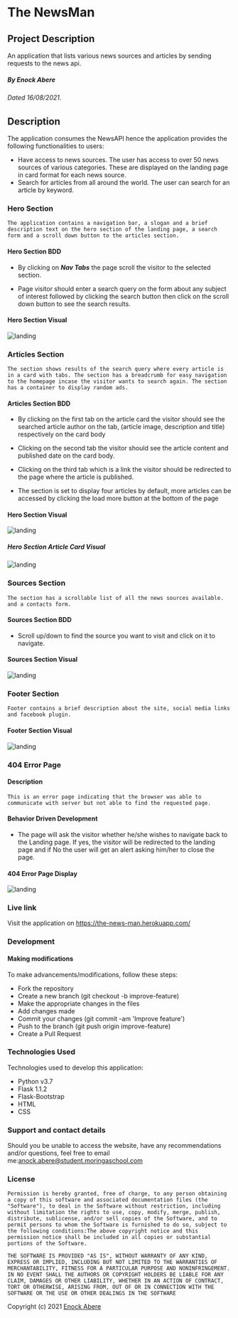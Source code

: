 # The NewsMan
## Project Description
An application that lists various news sources and articles by sending requests to the news api. 
##### By Enock Abere 

###### Dated 16/08/2021.
## Description
The application consumes the NewsAPI hence the application provides the following functionalities to users:

- Have access to news sources. The user has access to over 50 news sources of various categories. These are displayed on the landing page in card format for each news source.
- Search for articles from all around the world. The user can search for an article by keyword.
### Hero Section
    The application contains a navigation bar, a slogan and a brief description text on the hero section of the landing page, a search form and a scroll down button to the articles section.
#### Hero Section BDD
* By clicking on ***Nav Tabs*** the page scroll the visitor to the selected section.

* Page visitor should enter a search query on the form about any subject of interest followed by clicking the search button then click on the scroll down button to see the search results.
#### Hero Section Visual
![landing](app/static/images/readme/1.png)
### Articles Section
    The section shows results of the search query where every article is in a card with tabs. The section has a breadcrumb for easy navigation to the homepage incase the visitor wants to search again. The section has a container to display random ads.
#### Articles Section BDD
* By clicking on the first tab on the article card the visitor should see the searched article author on the tab, (article image, description and title) respectively on the card body

* Clicking on the second tab the visitor should see the article content and published date on the card body.

* Clicking on the third tab which is a link the visitor should be redirected to the page where the article is published.
* The section is set to display four articles by default, more articles can be accessed by clicking the load more button at the bottom of the page
#### Hero Section Visual
![landing](app/static/images/readme/2.png)
##### Hero Section Article Card Visual
![landing](app/static/images/readme/3.png)
### Sources Section
    The section has a scrollable list of all the news sources available. and a contacts form.
#### Sources Section BDD
* Scroll up/down to find the source you want to visit and click on it to navigate.
#### Sources Section Visual
![landing](app/static/images/readme/4.png)
### Footer Section
    Footer contains a brief description about the site, social media links and facebook plugin.
#### Footer Section Visual
![landing](app/static/images/readme/6.png)
### 404 Error Page

#### Description
    This is an error page indicating that the browser was able to communicate with server but not able to find the requested page.

#### Behavior Driven Development
* The page will ask the visitor whether he/she wishes to navigate back to the Landing page. If yes, the visitor will be redirected to the landing page and if No the user will get an alert asking him/her to close the page.

#### 404 Error Page Display

![landing](app/static/images/readme/5.png)
### Live link
Visit the application on https://the-news-man.herokuapp.com/
### Development
#### Making modifications
To make advancements/modifications, follow these steps:
- Fork the repository
- Create a new branch (git checkout -b improve-feature)
- Make the appropriate changes in the files
- Add changes made
- Commit your changes (git commit -am 'Improve feature')
- Push to the branch (git push origin improve-feature)
- Create a Pull Request
### Technologies Used
Technologies used to develop this application:
- Python v3.7
- Flask 1.1.2
- Flask-Bootstrap
- HTML
- CSS
### Support and contact details
Should you be unable to access the website, have any recommendations and/or questions, feel free to email me:[anock.abere@student.moringaschool.com](mailto:anock.abere@student.moringaschool.com)
### License
    ​Permission is hereby granted, free of charge, to any person obtaining a copy of this software and associated documentation files (the "Software"), to deal in the Software without restriction, including without limitation the rights to use, copy, modify, merge, publish, distribute, sublicense, and/or sell copies of the Software, and to permit persons to whom the Software is furnished to do so, subject to the following conditions:​The above copyright notice and this permission notice shall be included in all copies or substantial portions of the Software.

    ​THE SOFTWARE IS PROVIDED "AS IS", WITHOUT WARRANTY OF ANY KIND, EXPRESS OR IMPLIED, INCLUDING BUT NOT LIMITED TO THE WARRANTIES OF MERCHANTABILITY, FITNESS FOR A PARTICULAR PURPOSE AND NONINFRINGEMENT. IN NO EVENT SHALL THE AUTHORS OR COPYRIGHT HOLDERS BE LIABLE FOR ANY CLAIM, DAMAGES OR OTHER LIABILITY, WHETHER IN AN ACTION OF CONTRACT, TORT OR OTHERWISE, ARISING FROM, OUT OF OR IN CONNECTION WITH THE SOFTWARE OR THE USE OR OTHER DEALINGS IN THE SOFTWARE

Copyright (c) 2021 [Enock Abere](https://github.com/enockabere)  
